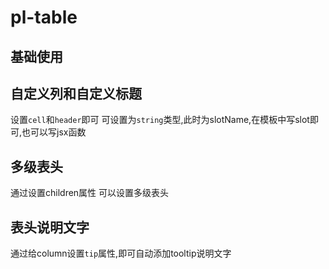 # pl-table

## 基础使用

<demo-block>
<base-table></base-table>
<template v-slot:code>

<<< @/demos/table/base-table.vue

</template>
</demo-block>

## 自定义列和自定义标题

设置`cell`和`header`即可 可设置为`string`类型,此时为slotName,在模板中写slot即可,也可以写jsx函数



<demo-block>
<template-column-table></template-column-table>

<template v-slot:code>

<<< @/demos/table/template-column.vue

</template>

</demo-block>

## 多级表头

通过设置children属性 可以设置多级表头

<demo-block>
<nesting-header-table></nesting-header-table>

<template v-slot:code>

<<< @/demos/table/nesting-header-table.vue

</template>

</demo-block>

## 表头说明文字

通过给column设置`tip`属性,即可自动添加tooltip说明文字

<demo-block>
<title-desc-table></title-desc-table>

<template v-slot:code>

<<< @/demos/table/nesting-header-table.vue

</template>

</demo-block>


<script setup>
import BaseTable from '../demos/table/base-table.vue';
import TemplateColumnTable from '../demos/table/template-column.vue';
import NestingHeaderTable from '../demos/table/nesting-header-table.vue';
import TitleDescTable from '../demos/table/title-desc-table.vue';
import DemoBlock from '../components/DemoBlock.vue';
</script>
